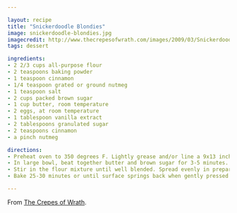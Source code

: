 ```yaml
---

layout: recipe
title: "Snickerdoodle Blondies"
image: snickerdoodle-blondies.jpg
imagecredit: http://www.thecrepesofwrath.com/images/2009/03/Snickerdoodle_Blondies/Snickerdoodle_Blondies_10.jpg
tags: dessert

ingredients:
- 2 2/3 cups all-purpose flour
- 2 teaspoons baking powder
- 1 teaspoon cinnamon
- 1/4 teaspoon grated or ground nutmeg
- 1 teaspoon salt
- 2 cups packed brown sugar
- 1 cup butter, room temperature
- 2 eggs, at room temperature
- 1 tablespoon vanilla extract
- 2 tablespoons granulated sugar
- 2 teaspoons cinnamon
- a pinch nutmeg

directions:
- Preheat oven to 350 degrees F. Lightly grease and/or line a 9x13 inch pan. Combine the flour, baking powder, cinnamon, nutmeg and salt and set aside.
- In large bowl, beat together butter and brown sugar for 3-5 minutes. Add in the eggs one at a time, then the vanilla, and beat until smooth.
- Stir in the flour mixture until well blended. Spread evenly in prepared pan (mixture will be somewhat cookiebatter-ish, so it's best to spread it out with a greased spatula or your hands). Combine the granulated sugar, cinnamon, and nutmeg in a little bowl. Evenly sprinkle cinnamon sugar mixture over the top of the batter.
- Bake 25-30 minutes or until surface springs back when gently pressed. Cool before cutting. Makes 20-24 bars.

---
```


From [The Crepes of Wrath](http://www.thecrepesofwrath.com/2009/03/02/snickerdoodle-blondies/).
